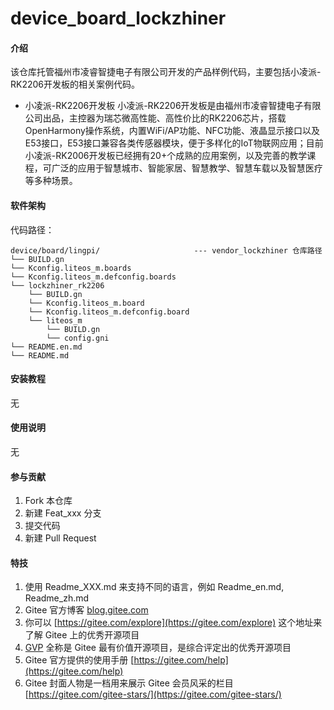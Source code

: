 # device_board_lockzhiner

#### 介绍

该仓库托管福州市凌睿智捷电子有限公司开发的产品样例代码，主要包括小凌派-RK2206开发板的相关案例代码。

* 小凌派-RK2206开发板
  小凌派-RK2206开发板是由福州市凌睿智捷电子有限公司出品，主控器为瑞芯微高性能、高性价比的RK2206芯片，搭载OpenHarmony操作系统，内置WiFi/AP功能、NFC功能、液晶显示接口以及E53接口，E53接口兼容各类传感器模块，便于多样化的IoT物联网应用；目前小凌派-RK2006开发板已经拥有20+个成熟的应用案例，以及完善的教学课程，可广泛的应用于智慧城市、智能家居、智慧教学、智慧车载以及智慧医疗等多种场景。

#### 软件架构

代码路径：

```
device/board/lingpi/                     --- vendor_lockzhiner 仓库路径
└── BUILD.gn
└── Kconfig.liteos_m.boards
└── Kconfig.liteos_m.defconfig.boards
└── lockzhiner_rk2206
    └── BUILD.gn
    └── Kconfig.liteos_m.board
    └── Kconfig.liteos_m.defconfig.board
    └── liteos_m
        └── BUILD.gn
        └── config.gni
└── README.en.md
└── README.md
```

#### 安装教程

无

#### 使用说明

无

#### 参与贡献

1. Fork 本仓库
2. 新建 Feat_xxx 分支
3. 提交代码
4. 新建 Pull Request

#### 特技

1. 使用 Readme\_XXX.md 来支持不同的语言，例如 Readme\_en.md, Readme\_zh.md
2. Gitee 官方博客 [blog.gitee.com](https://blog.gitee.com)
3. 你可以 [https://gitee.com/explore](https://gitee.com/explore) 这个地址来了解 Gitee 上的优秀开源项目
4. [GVP](https://gitee.com/gvp) 全称是 Gitee 最有价值开源项目，是综合评定出的优秀开源项目
5. Gitee 官方提供的使用手册 [https://gitee.com/help](https://gitee.com/help)
6. Gitee 封面人物是一档用来展示 Gitee 会员风采的栏目 [https://gitee.com/gitee-stars/](https://gitee.com/gitee-stars/)

